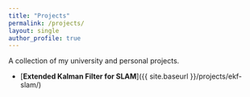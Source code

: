 ```yaml
---
title: "Projects"
permalink: /projects/
layout: single
author_profile: true
---
```


A collection of my university and personal projects.

- [**Extended Kalman Filter for SLAM**]({{ site.baseurl }}/projects/ekf-slam/)
